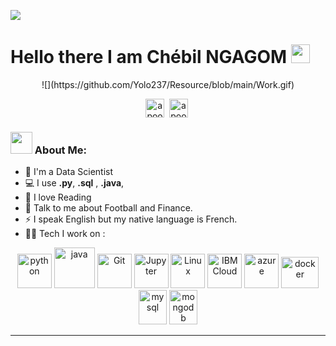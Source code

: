![](https://github.com/Yolo237/Resource/blob/main/header_.png)
# Hello there I am Chébil NGAGOM <img src="https://github.com/Yolo237/Resource/blob/main/Hi.gif" width="30" />
<center>![](https://github.com/Yolo237/Resource/blob/main/Work.gif) </center> 
<p align="center">
<a href="https://twitter.com/yolocmr" target="blank"><img align="center" src="https://cdn.jsdelivr.net/npm/simple-icons@3.0.1/icons/twitter.svg" alt="apoorv__tyagi" height="30" width="30" /></a>&nbsp;
<a href="https://www.linkedin.com/in/yolo237/" target="blank"><img align="center" src="https://cdn.jsdelivr.net/npm/simple-icons@3.0.1/icons/linkedin.svg" alt="apoorvtyagi" height="30" width="30" /></a>&nbsp;
</p>

### <img src="https://github.com/Yolo237/Resource/blob/main/Developer.gif" width="35" /> About Me:
- 🏦 I'm a Data Scientist 
- 💻 I use  **.py**,  **.sql** , **.java**,
- 📖 I love Reading
- 💬 Talk to me about Football and Finance.
- ⚡ I speak English but my native language is French.
- 🧑‍💻 Tech I work on :

<p align="center">
      <img src="https://www.vectorlogo.zone/logos/python/python-icon.svg" alt="python" width="55" height="55"/>
      <img src="https://www.vectorlogo.zone/logos/java/java-icon.svg" alt="java" width="65" height="65"/> 
      <img src="https://www.vectorlogo.zone/logos/git-scm/git-scm-icon.svg" alt="Git" width="55" height="55"/>
      <img src="https://www.vectorlogo.zone/logos/jupyter/jupyter-icon.svg" alt="Jupyter" width="55" height="55"/>
      <img src="https://www.vectorlogo.zone/logos/linux/linux-icon.svg" alt="Linux" width="55" height="55"/>
      <img src="https://www.vectorlogo.zone/logos/ibm_cloud/ibm_cloud-icon.svg" alt="IBM Cloud" width="55" height="55"/> 
      <img src="https://www.vectorlogo.zone/logos/microsoft_azure/microsoft_azure-icon.svg" alt="azure" width="55" height="55"/>
      <img src="https://www.vectorlogo.zone/logos/docker/docker-official.svg" alt="docker" width="60" height="50"/>
      <img src="https://www.vectorlogo.zone/logos/mysql/mysql-icon.svg" alt="mysql" width="45" height="55"/>
      <img src="https://www.vectorlogo.zone/logos/mongodb/mongodb-icon.svg" alt="mongodb" width="45" height="55"/>
</p>


---
